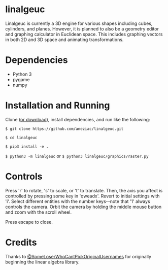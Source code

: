 # linalgeuc

Linalgeuc is currently a 3D engine for various shapes including cubes, cylinders, and planes.
However, it is planned to also be a geometry editor and graphing calculator in Euclidean space.
This includes graphing vectors in both 2D and 3D space and animating transformations.

# Dependencies

- Python 3
- pygame
- numpy

# Installation and Running

Clone ([or download](https://github.com/aneziac/linalgeuc/archive/master.zip)), install dependencies, and run like the following:

``$ git clone https://github.com/aneziac/linalgeuc.git``

``$ cd linalgeuc``

``$ pip3 install -e .``

``$ python3 -m linalgeuc`` or ``$ python3 linalgeuc/graphics/raster.py``

# Controls

Press 'r' to rotate, 's' to scale, or 't' to translate. 
Then, the axis you affect is controlled by pressing some key in 'qweadx'. 
Revert to initial settings with 'i'. 
Select different entities with the number keys--note that '1' always controls the camera. 
Orbit the camera by holding the middle mouse button and zoom with the scroll wheel.

Press escape to close.

# Credits

Thanks to [@SomeLoserWhoCantPickOriginalUsernames](https://github.com/SomeLoserThatCantPickOriginalUsernames) for originally beginning the linear algebra library.
